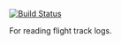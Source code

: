 [![Build Status](https://travis-ci.org/BlockScope/haskell-flight-comp.svg)](https://travis-ci.org/BlockScope/haskell-flight-comp)

For reading flight track logs.
